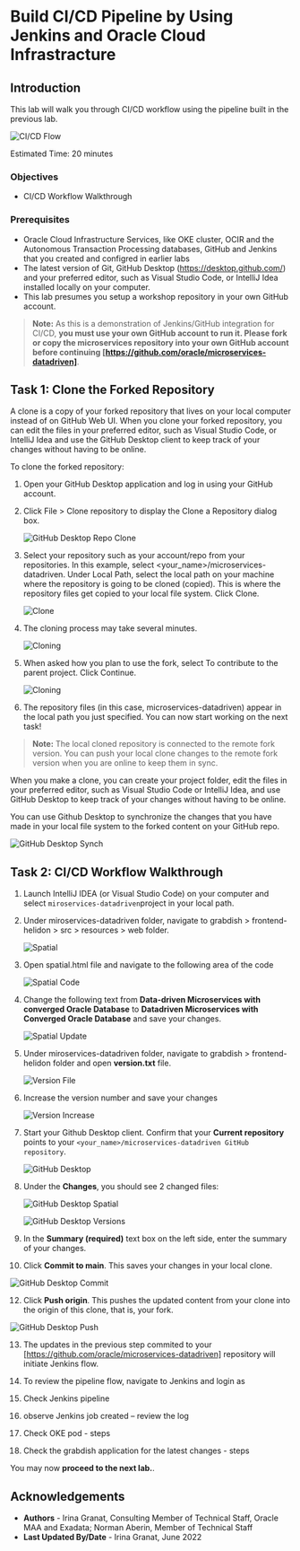 # Build CI/CD Pipeline by Using Jenkins and Oracle Cloud Infrastracture

## Introduction

This lab will walk you through CI/CD workflow using the pipeline built in the previous lab.

![CI/CD Flow](images/cicd_jenkins_flow.png " ")

Estimated Time: 20 minutes

### Objectives

* CI/CD Workflow Walkthrough
  
### Prerequisites

* Oracle Cloud Infrastructure Services, like OKE cluster, OCIR and the Autonomous Transaction Processing databases, GitHub and Jenkins that you created and configred in earlier labs
* The latest version of Git, GitHub Desktop (https://desktop.github.com/) and your preferred editor, such as Visual Studio Code, or IntelliJ Idea installed locally on your computer.
* This lab presumes you setup a workshop repository in your own GitHub account.

> **Note:** As this is a demonstration of Jenkins/GitHub integration for CI/CD, **you must use your own GitHub account to run it. Please fork or copy the microservices repository into your own GitHub account before continuing [https://github.com/oracle/microservices-datadriven]**.

## Task 1: Clone the Forked Repository

A clone is a copy of your forked repository that lives on your local computer instead of on GitHub Web UI. When you clone your forked repository, you can edit the files in your preferred editor, such as  Visual Studio Code, or IntelliJ Idea and use the GitHub Desktop client to keep track of your changes without having to be online.

To clone the forked repository:

1. Open your GitHub Desktop application and log in using your GitHub account.

2. Click File > Clone repository to display the Clone a Repository dialog box.

   ![GitHub Desktop Repo Clone](images/git_hub_desktop_clone_repo.png " ")

3. Select your repository such as your account/repo from your repositories. In this example, select <your_name>/microservices-datadriven. Under Local Path, select the local path on your machine where the repository is going to be cloned (copied). This is where the repository files get copied to your local file system. Click Clone.

    ![Clone](images/clone.png " ")

4. The cloning process may take several minutes.

    ![Cloning](images/cloning.png " ")

5. When asked how you plan to use the fork, select To contribute to the parent project. Click Continue.

     ![Cloning](images/contribute_to_parent.png " ")

6. The repository files (in this case, microservices-datadriven) appear in the local path you just specified. You can now start working on the next task!

> **Note:** The local cloned repository is connected to the remote fork version. You can push your local clone changes to the remote fork version when you are online to keep them in sync.

When you make a clone, you can create your project folder, edit the files in your preferred editor, such as Visual Studio Code or IntelliJ Idea, and use GitHub Desktop to keep track of your changes without having to be online.

You can use Github Desktop to synchronize the changes that you have made in your local file system to the forked content on your GitHub repo.

   ![GitHub Desktop Synch](images/github_desktop_sync.png " ")

## Task 2: CI/CD Workflow Walkthrough 
 
1. Launch IntelliJ IDEA (or Visual Studio Code) on your computer and select `miroservices-datadriven`project in your local path.

2. Under miroservices-datadriven folder, navigate to grabdish > frontend-helidon > src > resources > web folder.

   ![Spatial](images/spatial.png " ")

3. Open spatial.html file and navigate to the following area of the code
 
   ![Spatial Code](images/spatial_code.png " ")

4. Change the following text from **Data-driven Microservices with converged Oracle Database** to **Datadriven Microservices with Converged Oracle Database** and save your changes.

   ![Spatial Update](images/spatial_edit.png " ")

5. Under miroservices-datadriven folder, navigate to grabdish > frontend-helidon folder and open **version.txt** file.

   ![Version File](images/version_file.png " ")

6. Increase the version number and save your changes

   ![Version Increase](images/version_edit.png " ")

7. Start your Github Desktop client. Confirm that your **Current repository** points to your  `<your_name>/microservices-datadriven GitHub repository`.

   ![GitHub Desktop](images/github_desktop.png " ")

8. Under the **Changes**, you should see 2 changed files:

   ![GitHub Desktop Spatial](images/github_desktop_spatial.png " ")

   ![GitHub Desktop Versions](images/github_desktop_versions.png " ")

9. In the **Summary (required)** text box on the left side, enter the summary of your changes.

10. Click **Commit to main**. This saves your changes in your local clone.

   ![GitHub Desktop Commit](images/github_desktop_commit.png " ")

12. Click **Push origin**. This pushes the updated content from your clone into the origin of this clone, that is, your fork.

   ![GitHub Desktop Push](images/github_desktop_push.png " ")

13. The updates in the previous step commited to your [https://github.com/oracle/microservices-datadriven] repository will initiate Jenkins flow.

14. To review the pipeline flow, navigate to Jenkins and login as 

15. Check Jenkins pipeline

16. observe Jenkins job created – review the log

17. Check OKE pod - steps

18. Check the grabdish application for the latest changes - steps

You may now **proceed to the next lab.**.

## Acknowledgements

* **Authors** - Irina Granat, Consulting Member of Technical Staff, Oracle MAA and Exadata; Norman Aberin, Member of Technical Staff
* **Last Updated By/Date** - Irina Granat, June 2022
